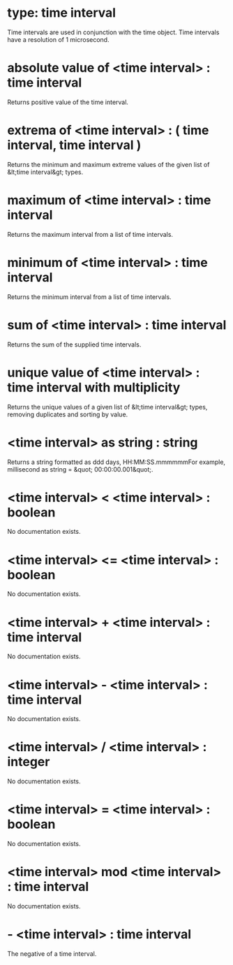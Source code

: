 # type: time interval

Time intervals are used in conjunction with the time object. Time intervals have a resolution of 1 microsecond.

# absolute value of &lt;time interval&gt; : time interval

Returns positive value of the time interval.

# extrema of &lt;time interval&gt; : ( time interval, time interval )

Returns the minimum and maximum extreme values of the given list of &amp;lt;time interval&amp;gt; types.

# maximum of &lt;time interval&gt; : time interval

Returns the maximum interval from a list of time intervals.

# minimum of &lt;time interval&gt; : time interval

Returns the minimum interval from a list of time intervals.

# sum of &lt;time interval&gt; : time interval

Returns the sum of the supplied time intervals.

# unique value of &lt;time interval&gt; : time interval with multiplicity

Returns the unique values of a given list of &amp;lt;time interval&amp;gt; types, removing duplicates and sorting by value.

# &lt;time interval&gt; as string : string

Returns a string formatted as ddd days, HH:MM:SS.mmmmmmFor example, millisecond as string = &amp;quot; 00:00:00.001&amp;quot;.

# &lt;time interval&gt; &lt; &lt;time interval&gt; : boolean

No documentation exists.

# &lt;time interval&gt; &lt;= &lt;time interval&gt; : boolean

No documentation exists.

# &lt;time interval&gt; + &lt;time interval&gt; : time interval

No documentation exists.

# &lt;time interval&gt; - &lt;time interval&gt; : time interval

No documentation exists.

# &lt;time interval&gt; / &lt;time interval&gt; : integer

No documentation exists.

# &lt;time interval&gt; = &lt;time interval&gt; : boolean

No documentation exists.

# &lt;time interval&gt; mod &lt;time interval&gt; : time interval

No documentation exists.

# - &lt;time interval&gt; : time interval

The negative of a time interval.
